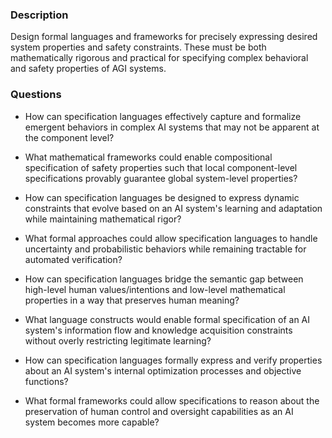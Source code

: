 ### Description

Design formal languages and frameworks for precisely expressing desired system properties and safety constraints. These must be both mathematically rigorous and practical for specifying complex behavioral and safety properties of AGI systems.

### Questions

- How can specification languages effectively capture and formalize emergent behaviors in complex AI systems that may not be apparent at the component level?

- What mathematical frameworks could enable compositional specification of safety properties such that local component-level specifications provably guarantee global system-level properties?

- How can specification languages be designed to express dynamic constraints that evolve based on an AI system's learning and adaptation while maintaining mathematical rigor?

- What formal approaches could allow specification languages to handle uncertainty and probabilistic behaviors while remaining tractable for automated verification?

- How can specification languages bridge the semantic gap between high-level human values/intentions and low-level mathematical properties in a way that preserves human meaning?

- What language constructs would enable formal specification of an AI system's information flow and knowledge acquisition constraints without overly restricting legitimate learning?

- How can specification languages formally express and verify properties about an AI system's internal optimization processes and objective functions?

- What formal frameworks could allow specifications to reason about the preservation of human control and oversight capabilities as an AI system becomes more capable?

